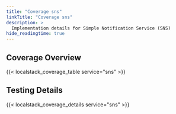 ```yaml
---
title: "Coverage sns"
linkTitle: "Coverage sns"
description: >
  Implementation details for Simple Notification Service (SNS)
hide_readingtime: true
---
```


## Coverage Overview
{{< localstack_coverage_table service="sns" >}}

## Testing Details
{{< localstack_coverage_details service="sns" >}}
